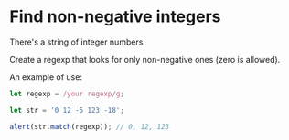 # Find non-negative integers

There's a string of integer numbers.

Create a regexp that looks for only non-negative ones (zero is allowed).

An example of use:

```js
let regexp = /your regexp/g;

let str = '0 12 -5 123 -18';

alert(str.match(regexp)); // 0, 12, 123
```
